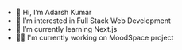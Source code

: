- 👋 Hi, I’m Adarsh Kumar
- 👀 I’m interested in Full Stack Web Development
- 🌱 I’m currently learning Next.js
- 🧑‍💻 I'm currently working on MoodSpace project

<!---
Adarshkumar03/Adarshkumar03 is a ✨ special ✨ repository because its `README.md` (this file) appears on your GitHub profile.
You can click the Preview link to take a look at your changes.
--->
